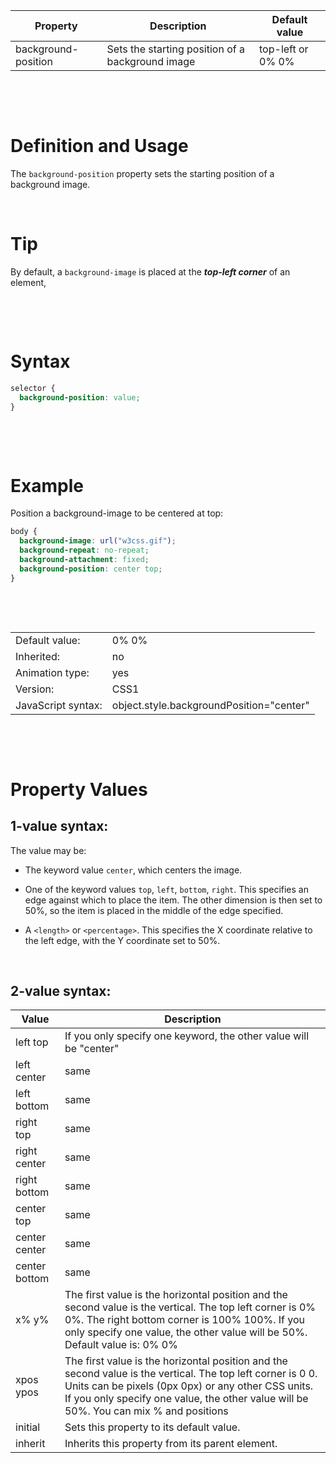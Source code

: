| Property            | Description                                      | Default value     |
| ------------------- | ------------------------------------------------ | ----------------- |
| background-position | Sets the starting position of a background image | top-left or 0% 0% |

&nbsp;

&nbsp;

# Definition and Usage

The `background-position` property sets the starting position of a background image.

&nbsp;

# Tip

By default, a `background-image` is placed at the **_top-left corner_** of an element,

&nbsp;

&nbsp;

# Syntax

```css
selector {
  background-position: value;
}
```

&nbsp;

&nbsp;

# Example

Position a background-image to be centered at top:

```css
body {
  background-image: url("w3css.gif");
  background-repeat: no-repeat;
  background-attachment: fixed;
  background-position: center top;
}
```

&nbsp;

&nbsp;

|                    |                                          |
| ------------------ | ---------------------------------------- |
| Default value:     | 0% 0%                                    |
| Inherited:         | no                                       |
| Animation type:    | yes                                      |
| Version:           | CSS1                                     |
| JavaScript syntax: | object.style.backgroundPosition="center" |

&nbsp;

&nbsp;

# Property Values

## 1-value syntax:

The value may be:

- The keyword value `center`, which centers the image.

- One of the keyword values `top`, `left`, `bottom`, `right`. This specifies an edge against which to place the item. The other dimension is then set to 50%, so the item is placed in the middle of the edge specified.
- A `<length>` or `<percentage>`. This specifies the X coordinate relative to the left edge, with the Y coordinate set to 50%.

&nbsp;

## 2-value syntax:

| Value         | Description                                                                                                                                                                                                                                                |
| ------------- | ---------------------------------------------------------------------------------------------------------------------------------------------------------------------------------------------------------------------------------------------------------- |
| left top      | If you only specify one keyword, the other value will be "center"                                                                                                                                                                                          |
| left center   | same                                                                                                                                                                                                                                                       |
| left bottom   | same                                                                                                                                                                                                                                                       |
| right top     | same                                                                                                                                                                                                                                                       |
| right center  | same                                                                                                                                                                                                                                                       |
| right bottom  | same                                                                                                                                                                                                                                                       |
| center top    | same                                                                                                                                                                                                                                                       |
| center center | same                                                                                                                                                                                                                                                       |
| center bottom | same                                                                                                                                                                                                                                                       |
| x% y%         | The first value is the horizontal position and the second value is the vertical. The top left corner is 0% 0%. The right bottom corner is 100% 100%. If you only specify one value, the other value will be 50%. Default value is: 0% 0%                   |
| xpos ypos     | The first value is the horizontal position and the second value is the vertical. The top left corner is 0 0. Units can be pixels (0px 0px) or any other CSS units. If you only specify one value, the other value will be 50%. You can mix % and positions |
| initial       | Sets this property to its default value.                                                                                                                                                                                                                   |
| inherit       | Inherits this property from its parent element.                                                                                                                                                                                                            |
